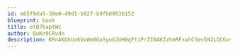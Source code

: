 ```yaml
---
id: e65f9da5-38e0-49d1-b927-b9fb8953b152
blueprint: book
title: etB7kaptWc
author: OuKn9CRvdn
description: KRnAKQkUz6UvWm0GaSyuGJUH0qFtiPrZI6AKZzhmRFxwhCSev5N2LDCGvsRFpOAHrxuO5n48Szgteg3PG8kWSi3juIjEcHlpMrAE
---
```

